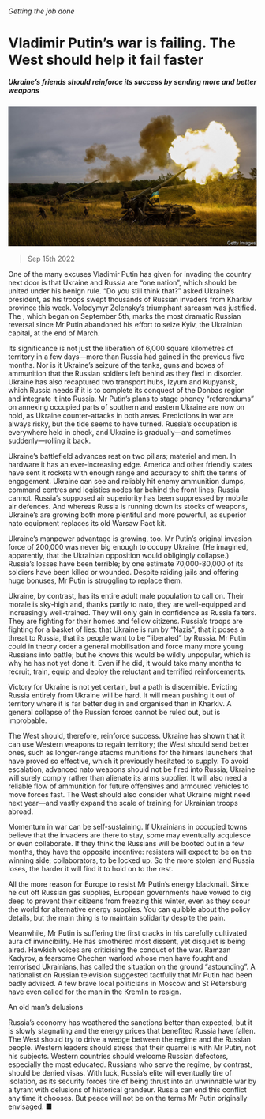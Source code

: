 ###### Getting the job done

# Vladimir Putin’s war is failing. The West should help it fail faster 

##### Ukraine’s friends should reinforce its success by sending more and better weapons 

![image](images/20220917_LDD002.jpg) 

> Sep 15th 2022 

One of the many excuses Vladimir Putin has given for invading the country next door is that Ukraine and Russia are “one nation”, which should be united under his benign rule. “Do you still think that?” asked Ukraine’s president, as his troops swept thousands of Russian invaders from Kharkiv province this week. Volodymyr Zelensky’s triumphant sarcasm was justified. The , which began on September 5th, marks the most dramatic Russian reversal since Mr Putin abandoned his effort to seize Kyiv, the Ukrainian capital, at the end of March. 

Its significance is not just the liberation of 6,000 square kilometres of territory in a few days—more than Russia had gained in the previous five months. Nor is it Ukraine’s seizure of the tanks, guns and boxes of ammunition that the Russian soldiers left behind as they fled in disorder. Ukraine has also recaptured two transport hubs, Izyum and Kupyansk, which Russia needs if it is to complete its conquest of the Donbas region and integrate it into Russia. Mr Putin’s plans to stage phoney “referendums” on annexing occupied parts of southern and eastern Ukraine are now on hold, as Ukraine counter-attacks in both areas. Predictions in war are always risky, but the tide seems to have turned. Russia’s occupation is everywhere held in check, and Ukraine is gradually—and sometimes suddenly—rolling it back. 

Ukraine’s battlefield advances rest on two pillars; materiel and men. In hardware it has an ever-increasing edge. America and other friendly states have sent it rockets with enough range and accuracy to shift the terms of engagement. Ukraine can see and reliably hit enemy ammunition dumps, command centres and logistics nodes far behind the front lines; Russia cannot. Russia’s supposed air superiority has been suppressed by mobile air defences. And whereas Russia is running down its stocks of weapons, Ukraine’s are growing both more plentiful and more powerful, as superior nato equipment replaces its old Warsaw Pact kit. 

Ukraine’s manpower advantage is growing, too. Mr Putin’s original invasion force of 200,000 was never big enough to occupy Ukraine. (He imagined, apparently, that the Ukrainian opposition would obligingly collapse.) Russia’s losses have been terrible; by one estimate 70,000-80,000 of its soldiers have been killed or wounded. Despite raiding jails and offering huge bonuses, Mr Putin is struggling to replace them. 

Ukraine, by contrast, has its entire adult male population to call on. Their morale is sky-high and, thanks partly to nato, they are well-equipped and increasingly well-trained. They will only gain in confidence as Russia falters. They are fighting for their homes and fellow citizens. Russia’s troops are fighting for a basket of lies: that Ukraine is run by “Nazis”, that it poses a threat to Russia, that its people want to be “liberated” by Russia. Mr Putin could in theory order a general mobilisation and force many more young Russians into battle; but he knows this would be wildly unpopular, which is why he has not yet done it. Even if he did, it would take many months to recruit, train, equip and deploy the reluctant and terrified reinforcements.

Victory for Ukraine is not yet certain, but a path is discernible. Evicting Russia entirely from Ukraine will be hard. It will mean pushing it out of territory where it is far better dug in and organised than in Kharkiv. A general collapse of the Russian forces cannot be ruled out, but is improbable. 

The West should, therefore, reinforce success. Ukraine has shown that it can use Western weapons to regain territory; the West should send better ones, such as longer-range atacms munitions for the himars launchers that have proved so effective, which it previously hesitated to supply. To avoid escalation, advanced nato weapons should not be fired into Russia; Ukraine will surely comply rather than alienate its arms supplier. It will also need a reliable flow of ammunition for future offensives and armoured vehicles to move forces fast. The West should also consider what Ukraine might need next year—and vastly expand the scale of training for Ukrainian troops abroad. 

Momentum in war can be self-sustaining. If Ukrainians in occupied towns believe that the invaders are there to stay, some may eventually acquiesce or even collaborate. If they think the Russians will be booted out in a few months, they have the opposite incentive: resisters will expect to be on the winning side; collaborators, to be locked up. So the more stolen land Russia loses, the harder it will find it to hold on to the rest. 

All the more reason for Europe to resist Mr Putin’s energy blackmail. Since he cut off Russian gas supplies, European governments have vowed to dig deep to prevent their citizens from freezing this winter, even as they scour the world for alternative energy supplies. You can quibble about the policy details, but the main thing is to maintain solidarity despite the pain.

Meanwhile, Mr Putin is suffering the first cracks in his carefully cultivated aura of invincibility. He has smothered most dissent, yet disquiet is being aired. Hawkish voices are criticising the conduct of the war. Ramzan Kadyrov, a fearsome Chechen warlord whose men have fought and terrorised Ukrainians, has called the situation on the ground “astounding”. A nationalist on Russian television suggested tactfully that Mr Putin had been badly advised. A few brave local politicians in Moscow and St Petersburg have even called for the man in the Kremlin to resign. 

An old man’s delusions 

Russia’s economy has weathered the sanctions better than expected, but it is slowly stagnating and the energy prices that benefited Russia have fallen. The West should try to drive a wedge between the regime and the Russian people. Western leaders should stress that their quarrel is with Mr Putin, not his subjects. Western countries should welcome Russian defectors, especially the most educated. Russians who serve the regime, by contrast, should be denied visas. With luck, Russia’s elite will eventually tire of isolation, as its security forces tire of being thrust into an unwinnable war by a tyrant with delusions of historical grandeur. Russia can end this conflict any time it chooses. But peace will not be on the terms Mr Putin originally envisaged. ■


